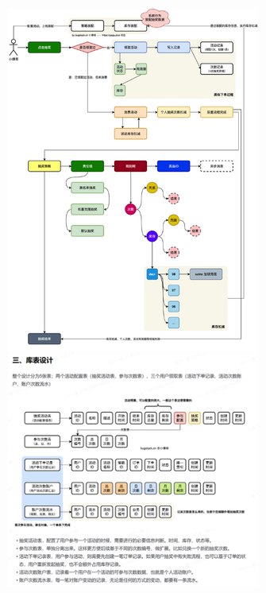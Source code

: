 ![输入图片说明](/imgs/2025-08-19/DXCFisnP5F2i0sEN.png)![输入图片说明](/imgs/2025-08-19/kfm6KpJGn08dxNfn.png)
<!--stackedit_data:
eyJoaXN0b3J5IjpbNTQ3MTUxNTIxLDM2NTAwODEyMSw5OTg3Nz
MzNl19
-->